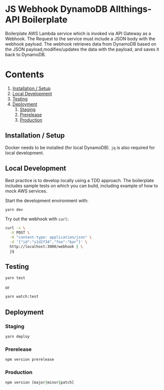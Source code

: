 # JS Webhook DynamoDB Allthings-API Boilerplate

Boilerplate AWS Lambda service which is invoked via API Gateway as a Webhook.
The Request to the service must include a JSON body with the webhook payload.
The webhook retrieves data from DynamoDB based on the JSON
payload,modifies/updates the data with the payload, and saves it back to
DynamoDB.

# Contents

1. [Installation / Setup](#installation--setup)
1. [Local Development](#local-development)
1. [Testing](#testing)
1. [Deployment](#deployment)
   1. [Staging](#staging)
   1. [Prerelease](#prerelease)
   1. [Production](#production)

## Installation / Setup

Docker needs to be installed (for local DynamoDB). `jq` is also required for
local development.

## Local Development

Best practice is to develop locally using a TDD approach. The boilerplate
includes sample tests on which you can build, including example of how to mock
AWS services.

Start the development environment with:

```sh
yarn dev
```

Try out the webhook with `curl`:

```sh
curl -s \
  -X POST \
  -H "content-type: application/json" \
  -d '{"id":"s1d2f34","foo":"bar"}' \
  http://localhost:3000/webhook | \
  jq
```

## Testing

```sh
yarn test
```

or

```sh
yarn watch:test
```

## Deployment

### Staging

```sh
yarn deploy
```

### Prerelease

```sh
npm version prerelease
```

### Production

```sh
npm version [major|minor|patch]
```

